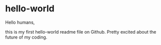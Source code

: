 hello-world
===========

Hello humans,

this is my first hello-world readme file on Github.
Pretty excited about the future of my coding.
